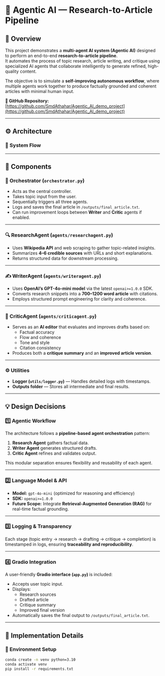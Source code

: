 # 🧠 Agentic AI — Research-to-Article Pipeline  

## 📘 Overview  

This project demonstrates a **multi-agent AI system (Agentic AI)** designed to perform an end-to-end **research-to-article pipeline**.  
It automates the process of topic research, article writing, and critique using specialized AI agents that collaborate intelligently to generate refined, high-quality content.  

The objective is to simulate a **self-improving autonomous workflow**, where multiple agents work together to produce factually grounded and coherent articles with minimal human input.  

**🔗 GitHub Repository:** [https://github.com/SmdAthahar/Agentic_AI_demo_project](https://github.com/SmdAthahar/Agentic_AI_demo_project)  

---

## ⚙️ Architecture  

### 🧩 System Flow  


---

## 🧠 Components  

### 🧭 Orchestrator (`orchestrator.py`)
- Acts as the central controller.  
- Takes topic input from the user.  
- Sequentially triggers all three agents.  
- Logs and saves the final article in `/outputs/final_article.txt`.  
- Can run improvement loops between **Writer** and **Critic** agents if enabled.  

---

### 🔍 ResearchAgent (`agents/researchagent.py`)
- Uses **Wikipedia API** and web scraping to gather topic-related insights.  
- Summarizes **4–6 credible sources** with URLs and short explanations.  
- Returns structured data for downstream processing.  

---

### ✍️ WriterAgent (`agents/writeragent.py`)
- Uses **OpenAI’s GPT-4o-mini model** via the latest `openai>=1.0.0` SDK.  
- Converts research snippets into a **700–1200 word article** with citations.  
- Employs structured prompt engineering for clarity and coherence.  

---

### 🧩 CriticAgent (`agents/criticagent.py`)
- Serves as an **AI editor** that evaluates and improves drafts based on:
  - Factual accuracy  
  - Flow and coherence  
  - Tone and style  
  - Citation consistency  
- Produces both a **critique summary** and an **improved article version**.  

---

### ⚙️ Utilities
- **Logger (`utils/logger.py`)** — Handles detailed logs with timestamps.  
- **Outputs folder** — Stores all intermediate and final results.  

---

## 💡 Design Decisions  

### 1️⃣ Agentic Workflow  
The architecture follows a **pipeline-based agent orchestration** pattern:  
1. **Research Agent** gathers factual data.  
2. **Writer Agent** generates structured drafts.  
3. **Critic Agent** refines and validates output.  

This modular separation ensures flexibility and reusability of each agent.  

---

### 2️⃣ Language Model & API  
- **Model:** `gpt-4o-mini` (optimized for reasoning and efficiency)  
- **SDK:** `openai>=1.0.0`  
- **Future Scope:** Integrate **Retrieval-Augmented Generation (RAG)** for real-time factual grounding.  

---

### 3️⃣ Logging & Transparency  
Each stage (topic entry → research → drafting → critique → completion) is timestamped in logs, ensuring **traceability and reproducibility**.  

---

### 4️⃣ Gradio Integration  
A user-friendly **Gradio interface (`app.py`)** is included:  
- Accepts user topic input.  
- Displays:
  - Research sources  
  - Drafted article  
  - Critique summary  
  - Improved final version  
- Automatically saves the final output to `/outputs/final_article.txt`.  

---

## 🧰 Implementation Details  

### 🧪 Environment Setup
```bash
conda create -n venv python=3.10
conda activate venv
pip install -r requirements.txt

